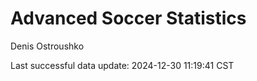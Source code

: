 # Advanced Soccer Statistics
Denis Ostroushko

<!-- gfm -->

Last successful data update: 2024-12-30 11:19:41 CST
